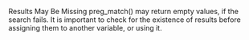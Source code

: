 Results May Be Missing
preg_match() may return empty values, if the search fails. It is important to check for the existence of results before assigning them to another variable, or using it.

<?php
    preg_match('/PHP ([0-9\.]+) /', $res, $r);
    $s = $r[1];
    // $s may end up null if preg_match fails.
?>
